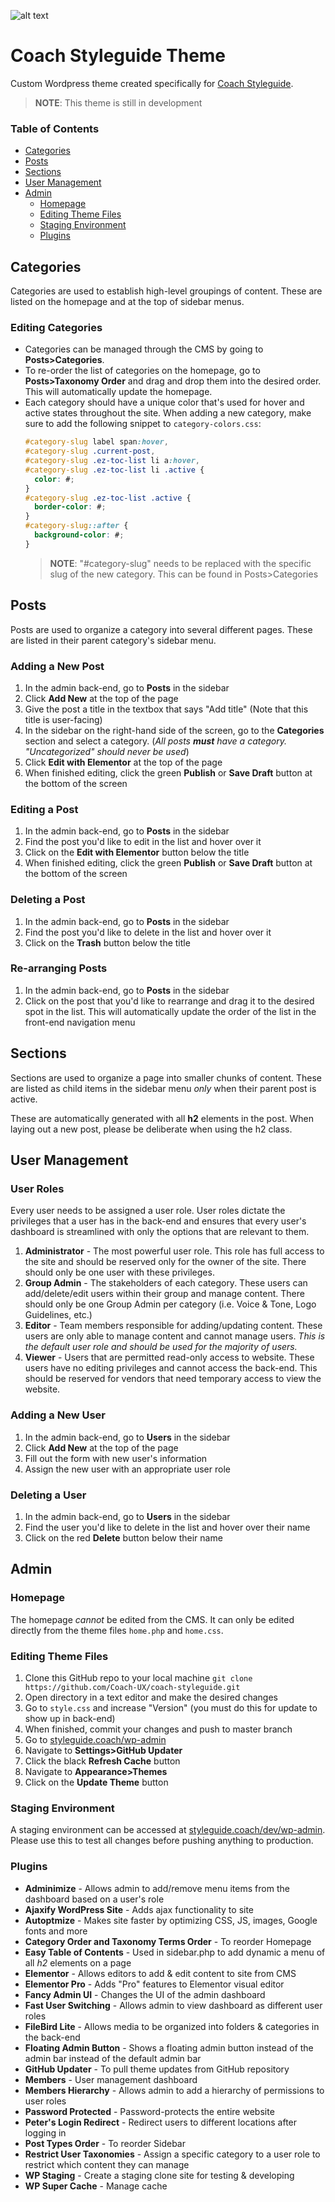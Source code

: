 ![alt text](https://styleguide.coach/wp-content/themes/coach-styleguide/img/logo-coach.svg)
# Coach Styleguide Theme
Custom Wordpress theme created specifically for [Coach Styleguide](https://styleguide.coach). 
> **NOTE**: This theme is still in development 

### Table of Contents <!-- Table of contents generated generated by http://tableofcontent.eu -->
 - [Categories](#categories)
 - [Posts](#posts)
 - [Sections](#sections)
 - [User Management](#user-management)
 - [Admin](#admin)
   - [Homepage](#homepage)
   - [Editing Theme Files](#editing-theme-files)
   - [Staging Environment](#staging-environment)
   - [Plugins](#plugins)

## Categories
Categories are used to establish high-level groupings of content. These are listed on the homepage and at the top of sidebar menus. 
  ### Editing Categories
  * Categories can be managed through the CMS by going to __Posts>Categories__.
  * To re-order the list of categories on the homepage, go to __Posts>Taxonomy Order__ and drag and drop them into the desired order. This will automatically update the homepage.
  * Each category should have a unique color that's used for hover and active states throughout the site. When adding a new category, make sure to add the following snippet to `category-colors.css`:
      ```css
      #category-slug label span:hover,
      #category-slug .current-post,
      #category-slug .ez-toc-list li a:hover,
      #category-slug .ez-toc-list li .active {
        color: #;
      }
      #category-slug .ez-toc-list .active {
        border-color: #;
      }
      #category-slug::after {
        background-color: #;
      }
      ```
      > **NOTE**: "#category-slug" needs to be replaced with the specific slug of the new category. This can be found in Posts>Categories
      
## Posts
Posts are used to organize a category into several different pages. These are listed in their parent category's sidebar menu.
  ### Adding a New Post
  1. In the admin back-end, go to **Posts** in the sidebar
  2. Click **Add New** at the top of the page
  3. Give the post a title in the textbox that says "Add title" (Note that this title is user-facing)
  4. In the sidebar on the right-hand side of the screen, go to the **Categories** section and select a category. (_All posts **must** have a category. "Uncategorized" should never be used_)
  5. Click **Edit with Elementor** at the top of the page
  6. When finished editing, click the green **Publish** or **Save Draft** button at the bottom of the screen
  ### Editing a Post
  1. In the admin back-end, go to **Posts** in the sidebar
  2. Find the post you'd like to edit in the list and hover over it
  3. Click on the **Edit with Elementor** button below the title 
  4. When finished editing, click the green **Publish** or **Save Draft** button at the bottom of the screen
  ### Deleting a Post
  1. In the admin back-end, go to **Posts** in the sidebar
  2. Find the post you'd like to delete in the list and hover over it
  3. Click on the **Trash** button below the title 
  ### Re-arranging Posts
  1. In the admin back-end, go to **Posts** in the sidebar
  2. Click on the post that you'd like to rearrange and drag it to the desired spot in the list. This will automatically update the order of the list in the front-end navigation menu

## Sections
  Sections are used to organize a page into smaller chunks of content. These are listed as child items in the sidebar menu *only* when their parent post is active. 
  
  These are automatically generated with all **h2** elements in the post. When laying out a new post, please be deliberate when using the h2 class.


## User Management
  ### User Roles
  Every user needs to be assigned a user role. User roles dictate the privileges that a user has in the back-end and ensures that every user's dashboard is streamlined with only the options that are relevant to them.
  1. **Administrator** - The most powerful user role. This role has full access to the site and should be reserved only for the owner of the site. There should only be one user with these privileges. 
  2. **Group Admin** - The stakeholders of each category. These users can add/delete/edit users within their group and manage content. There should only be one Group Admin per category (i.e. Voice & Tone, Logo Guidelines, etc.)
  3. **Editor** - Team members responsible for adding/updating content. These users are only able to manage content and cannot manage users. _This is the default user role and should be used for the majority of users._
  4. **Viewer** - Users that are permitted read-only access to website. These users have no editing privileges and cannot access the back-end. This should be reserved for vendors that need temporary access to view the website. 
  ### Adding a New User
  1. In the admin back-end, go to **Users** in the sidebar
  2. Click **Add New** at the top of the page
  3. Fill out the form with new user's information
  4. Assign the new user with an appropriate user role
   ### Deleting a User
  1. In the admin back-end, go to **Users** in the sidebar
  2. Find the user you'd like to delete in the list and hover over their name
  3. Click on the red **Delete** button below their name 

## Admin
  ### Homepage
  The homepage _cannot_ be edited from the CMS. It can only be edited directly from the theme files `home.php` and `home.css`.

  ### Editing Theme Files
  1. Clone this GitHub repo to your local machine
  ```git clone https://github.com/Coach-UX/coach-styleguide.git```
  2. Open directory in a text editor and make the desired changes
  3. Go to `style.css` and increase "Version" (you must do this for update to show up in back-end)
  4. When finished, commit your changes and push to master branch
  5. Go to [styleguide.coach/wp-admin](https://styleguide.coach/wp-admin)
  6. Navigate to **Settings>GitHub Updater**
  7. Click the black **Refresh Cache** button
  8. Navigate to **Appearance>Themes**
  9. Click on the **Update Theme** button

  ### Staging Environment
   A staging environment can be accessed at [styleguide.coach/dev/wp-admin](https://styleguide.coach/dev/wp-admin). Please use this to test all changes before pushing anything to production.

  ### Plugins
  * **Adminimize** - Allows admin to add/remove menu items from the dashboard based on a user's role
  * **Ajaxify WordPress Site** - Adds ajax functionality to site
  * **Autoptmize** - Makes site faster by optimizing CSS, JS, images, Google fonts and more
  * **Category Order and Taxonomy Terms Order** - To reorder Homepage
  * **Easy Table of Contents** - Used in sidebar.php to add dynamic a menu of all *h2* elements on a page
  * **Elementor** - Allows editors to add & edit content to site from CMS
  * **Elementor Pro** - Adds "Pro" features to Elementor visual editor
  * **Fancy Admin UI** - Changes the UI of the admin dashboard
  * **Fast User Switching** - Allows admin to view dashboard as different user roles
  * **FileBird Lite** - Allows media to be organized into folders & categories in the back-end
  * **Floating Admin Button** - Shows a floating admin button instead of the admin bar instead of the default admin bar
  * **GitHub Updater** - To pull theme updates from GitHub repository
  * **Members** - User management dashboard
  * **Members Hierarchy** - Allows admin to add a hierarchy of permissions to user roles
  * **Password Protected** - Password-protects the entire website
  * **Peter's Login Redirect** - Redirect users to different locations after logging in
  * **Post Types Order** - To reorder Sidebar
  * **Restrict User Taxonomies** - Assign a specific category to a user role to restrict which content they can manage
  * **WP Staging** - Create a staging clone site for testing & developing
  * **WP Super Cache** - Manage cache 
